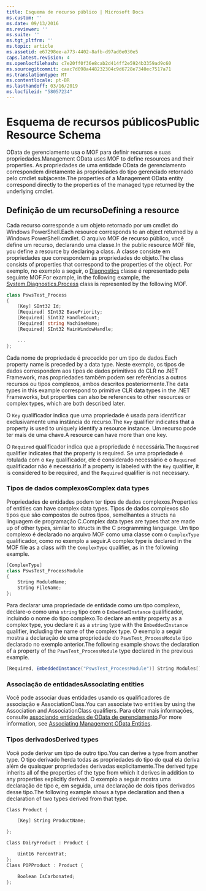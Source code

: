 ```yaml
---
title: Esquema de recurso público | Microsoft Docs
ms.custom: ''
ms.date: 09/13/2016
ms.reviewer: ''
ms.suite: ''
ms.tgt_pltfrm: ''
ms.topic: article
ms.assetid: e67298ee-a773-4402-8afb-d97ad0e030e5
caps.latest.revision: 4
ms.openlocfilehash: c7e20ff0f36e8cab2d414ff2e5924b3359ad9c60
ms.sourcegitcommit: caac7d098a448232304c9d6728e7340ec7517a71
ms.translationtype: MT
ms.contentlocale: pt-BR
ms.lasthandoff: 03/16/2019
ms.locfileid: "58057234"
---
```

# <a name="public-resource-schema"></a><span data-ttu-id="e5fb5-102">Esquema de recursos públicos</span><span class="sxs-lookup"><span data-stu-id="e5fb5-102">Public Resource Schema</span></span>

<span data-ttu-id="e5fb5-103">OData de gerenciamento usa o MOF para definir recursos e suas propriedades.</span><span class="sxs-lookup"><span data-stu-id="e5fb5-103">Management OData uses MOF to define resources and their properties.</span></span> <span data-ttu-id="e5fb5-104">As propriedades de uma entidade OData de gerenciamento correspondem diretamente às propriedades do tipo gerenciado retornado pelo cmdlet subjacente.</span><span class="sxs-lookup"><span data-stu-id="e5fb5-104">The properties of a Management OData entity correspond directly to the properties of the managed type returned by the underlying cmdlet.</span></span>

## <a name="defining-a-resource"></a><span data-ttu-id="e5fb5-105">Definição de um recurso</span><span class="sxs-lookup"><span data-stu-id="e5fb5-105">Defining a resource</span></span>

<span data-ttu-id="e5fb5-106">Cada recurso corresponde a um objeto retornado por um cmdlet do Windows PowerShell.</span><span class="sxs-lookup"><span data-stu-id="e5fb5-106">Each resource corresponds to an object returned by a Windows PowerShell cmdlet.</span></span> <span data-ttu-id="e5fb5-107">O arquivo MOF de recurso público, você define um recurso, declarando uma classe.</span><span class="sxs-lookup"><span data-stu-id="e5fb5-107">In the public resource MOF file, you define a resource by declaring a class.</span></span> <span data-ttu-id="e5fb5-108">A classe consiste em propriedades que correspondem às propriedades do objeto.</span><span class="sxs-lookup"><span data-stu-id="e5fb5-108">The class consists of properties that correspond to the properties of the object.</span></span> <span data-ttu-id="e5fb5-109">Por exemplo, no exemplo a seguir, o [Diagnostics](/dotnet/api/System.Diagnostics.Process) classe é representado pela seguinte MOF.</span><span class="sxs-lookup"><span data-stu-id="e5fb5-109">For example, in the following example, the [System.Diagnostics.Process](/dotnet/api/System.Diagnostics.Process) class is represented by the following MOF.</span></span>

```csharp
class PswsTest_Process
{
    [Key] SInt32 Id;
    [Required] SInt32 BasePriority;
    [Required] SInt32 HandleCount;
    [Required] string MachineName;
    [Required] SInt32 MainWindowHandle;

    ...
};
```

<span data-ttu-id="e5fb5-110">Cada nome de propriedade é precedido por um tipo de dados.</span><span class="sxs-lookup"><span data-stu-id="e5fb5-110">Each property name is preceded by a data type.</span></span> <span data-ttu-id="e5fb5-111">Neste exemplo, os tipos de dados correspondem aos tipos de dados primitivos do CLR no .NET Framework, mas propriedades também podem ser referências a outros recursos ou tipos complexos, ambos descritos posteriormente.</span><span class="sxs-lookup"><span data-stu-id="e5fb5-111">The data types in this example correspond to primitive CLR data types in the .NET Frameworks, but properties can also be references to other resources or complex types, which are both described later.</span></span>

<span data-ttu-id="e5fb5-112">O `Key` qualificador indica que uma propriedade é usada para identificar exclusivamente uma instância do recurso.</span><span class="sxs-lookup"><span data-stu-id="e5fb5-112">The `Key` qualifier indicates that a property is used to uniquely identify a resource instance.</span></span> <span data-ttu-id="e5fb5-113">Um recurso pode ter mais de uma chave.</span><span class="sxs-lookup"><span data-stu-id="e5fb5-113">A resource can have more than one key.</span></span>

<span data-ttu-id="e5fb5-114">O `Required` qualificador indica que a propriedade é necessária.</span><span class="sxs-lookup"><span data-stu-id="e5fb5-114">The `Required` qualifier indicates that the property is required.</span></span> <span data-ttu-id="e5fb5-115">Se uma propriedade é rotulada com o `Key` qualificador, ele é considerado necessário e o `Required` qualificador não é necessário.</span><span class="sxs-lookup"><span data-stu-id="e5fb5-115">If a property is labeled with the `Key` qualifier, it is considered to be required, and the `Required` qualifier is not necessary.</span></span>

### <a name="complex-data-types"></a><span data-ttu-id="e5fb5-116">Tipos de dados complexos</span><span class="sxs-lookup"><span data-stu-id="e5fb5-116">Complex data types</span></span>

<span data-ttu-id="e5fb5-117">Propriedades de entidades podem ter tipos de dados complexos.</span><span class="sxs-lookup"><span data-stu-id="e5fb5-117">Properties of entities can have complex data types.</span></span> <span data-ttu-id="e5fb5-118">Tipos de dados complexos são tipos que são compostos de outros tipos, semelhantes a structs na linguagem de programação C.</span><span class="sxs-lookup"><span data-stu-id="e5fb5-118">Complex data types are types that are made up of other types, similar to structs in the C programming language.</span></span> <span data-ttu-id="e5fb5-119">Um tipo complexo é declarado no arquivo MOF como uma classe com o `ComplexType` qualificador, como no exemplo a seguir.</span><span class="sxs-lookup"><span data-stu-id="e5fb5-119">A complex type is declared in the MOF file as a class with the `ComplexType` qualifier, as in the following example.</span></span>

```csharp
[ComplexType]
class PswsTest_ProcessModule
{
    String ModuleName;
    String FileName;
};
```

<span data-ttu-id="e5fb5-120">Para declarar uma propriedade de entidade como um tipo complexo, declare-o como uma `string` tipo com o `EmbeddedInstance` qualificador, incluindo o nome do tipo complexo.</span><span class="sxs-lookup"><span data-stu-id="e5fb5-120">To declare an entity property as a complex type, you declare it as a `string` type with the `EmbeddedInstance` qualifier, including the name of the complex type.</span></span> <span data-ttu-id="e5fb5-121">O exemplo a seguir mostra a declaração de uma propriedade do `PswsTest_ProcessModule` tipo declarado no exemplo anterior.</span><span class="sxs-lookup"><span data-stu-id="e5fb5-121">The following example shows the declaration of a property of the `PswsTest_ProcessModule` type declared in the previous example.</span></span>

```csharp
[Required, EmbeddedInstance("PswsTest_ProcessModule")] String Modules[];
```

### <a name="associating-entities"></a><span data-ttu-id="e5fb5-122">Associação de entidades</span><span class="sxs-lookup"><span data-stu-id="e5fb5-122">Associating entities</span></span>

<span data-ttu-id="e5fb5-123">Você pode associar duas entidades usando os qualificadores de associação e AssociationClass.</span><span class="sxs-lookup"><span data-stu-id="e5fb5-123">You can associate two entities by using the Association and AssociationClass qualifiers.</span></span> <span data-ttu-id="e5fb5-124">Para obter mais informações, consulte [associando entidades de OData de gerenciamento](./associating-management-odata-entities.md).</span><span class="sxs-lookup"><span data-stu-id="e5fb5-124">For more information, see [Associating Management OData Entities](./associating-management-odata-entities.md).</span></span>

### <a name="derived-types"></a><span data-ttu-id="e5fb5-125">Tipos derivados</span><span class="sxs-lookup"><span data-stu-id="e5fb5-125">Derived types</span></span>

<span data-ttu-id="e5fb5-126">Você pode derivar um tipo de outro tipo.</span><span class="sxs-lookup"><span data-stu-id="e5fb5-126">You can derive a type from another type.</span></span> <span data-ttu-id="e5fb5-127">O tipo derivado herda todas as propriedades do tipo do qual ela deriva além de quaisquer propriedades derivadas explicitamente.</span><span class="sxs-lookup"><span data-stu-id="e5fb5-127">The derived type inherits all of the properties of the type from which it derives in addition to any properties explicitly derived.</span></span> <span data-ttu-id="e5fb5-128">O exemplo a seguir mostra uma declaração de tipo e, em seguida, uma declaração de dois tipos derivados desse tipo.</span><span class="sxs-lookup"><span data-stu-id="e5fb5-128">The following example shows a type declaration and then a declaration of two types derived from that type.</span></span>

```csharp
Class Product {

    [Key] String ProductName;

};

Class DairyProduct : Product {

    Uint16 PercentFat;
};
Class POPProduct : Product {

    Boolean IsCarbonated;
};
```
